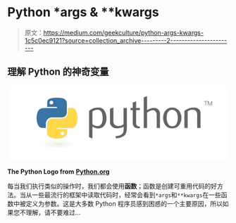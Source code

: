 # Python *args & **kwargs

> 原文：<https://medium.com/geekculture/python-args-kwargs-1c5c0ec9121?source=collection_archive---------2----------------------->

## 理解 Python 的神奇变量

![](img/296447ed6f93c6dca48648c6a225d961.png)

**The Python Logo from** [**Python.org**](https://www.python.org/community/logos/)

每当我们执行类似的操作时，我们都会使用**函数**；函数是创建可重用代码的好方法。当从一些最流行的框架中读取代码时，经常会看到`*args`和`**kwargs`在一些函数中被定义为参数。这是大多数 Python 程序员感到困惑的一个主要原因，所以如果您不理解，请不要难过…